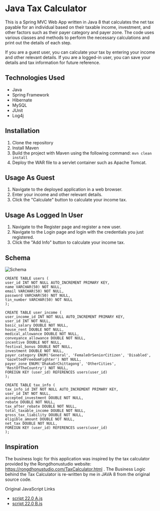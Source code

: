 # Java Tax Calculator

This is a Spring MVC Web App written in Java 8 that calculates the net tax payable for an individual based on their
taxable income, investment, and other factors such as their payer category and payer zone. The code uses various classes
and methods to perform the necessary calculations and print out the details of each step.

If you are a guest user, you can calculate your tax by entering your income and other relevant details. If you are a
logged-in user, you can save your details and tax information for future reference.

## Technologies Used

- Java
- Spring Framework
- Hibernate
- MySQL
- JUnit
- Log4j

## Installation

1. Clone the repository
2. Install Maven
3. Build the project with Maven using the following command: `mvn clean install`
4. Deploy the WAR file to a servlet container such as Apache Tomcat.

## Usage As Guest

1. Navigate to the deployed application in a web browser.
2. Enter your income and other relevant details.
3. Click the "Calculate" button to calculate your income tax.

## Usage As Logged In User

1. Navigate to the Register page and register a new user.
2. Navigate to the Login page and login with the credentials you just registered.
3. Click the "Add Info" button to calculate your income tax.

## Schema
![Schema](https://i.imgur.com/9D55ZIK.png)

```mysql
CREATE TABLE users (
user_id INT NOT NULL AUTO_INCREMENT PRIMARY KEY,
name VARCHAR(50) NOT NULL,
email VARCHAR(50) NOT NULL,
password VARCHAR(50) NOT NULL,
tin_number VARCHAR(50) NOT NULL
);

CREATE TABLE user_income (
user_income_id INT NOT NULL AUTO_INCREMENT PRIMARY KEY,
user_id INT NOT NULL,
basic_salary DOUBLE NOT NULL,
house_rent DOUBLE NOT NULL,
medical_allowance DOUBLE NOT NULL,
conveyance_allowance DOUBLE NOT NULL,
incentive DOUBLE NOT NULL,
festival_bonus DOUBLE NOT NULL,
investment DOUBLE NOT NULL,
payer_category ENUM('General', 'FemaleOrSeniorCitizen', 'Disabled', 'GazettedFreedomFighter') NOT NULL,
payer_zone ENUM('DhakaOrChittagong', 'OtherCities', 'RestOfTheCountry') NOT NULL,
FOREIGN KEY (user_id) REFERENCES users(user_id)
);

CREATE TABLE tax_info (
tax_info_id INT NOT NULL AUTO_INCREMENT PRIMARY KEY,
user_id INT NOT NULL,
accepted_investment DOUBLE NOT NULL,
rebate DOUBLE NOT NULL,
tax_after_rebate DOUBLE NOT NULL,
total_taxable_income DOUBLE NOT NULL,
gross_tax_liability DOUBLE NOT NULL,
eligible_amount DOUBLE NOT NULL,
net_tax DOUBLE NOT NULL,
FOREIGN KEY (user_id) REFERENCES users(user_id)
);
```

## Inspiration

The business logic for this application was inspired by the tax calculator provided by the Rongdhonustudio
website: https://rongdhonustudio.com/TaxCalculator.html . The Business Logic behind the Tax Calculator is re-written by
me in
JAVA 8 from the original source code.

Original JavaScript Links

- [script 22.0 A.js](https://rongdhonustudio.com/js/script%2022.0%20A.js)
- [script 22.0 B.js](https://rongdhonustudio.com/js/script%2022.0%20B.js)
